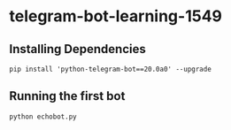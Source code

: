 # telegram-bot-learning-1549

## Installing Dependencies

```
pip install 'python-telegram-bot==20.0a0' --upgrade
```

## Running the first bot

```
python echobot.py
```
